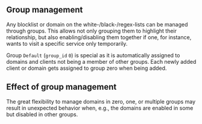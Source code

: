 ## Group management

Any blocklist or domain on the white-/black-/regex-lists can be managed through groups. This allows not only grouping them to highlight their relationship, but also enabling/disabling them together if one, for instance, wants to visit a specific service only temporarily.

Group `Default` (`group_id` `0`) is special as it is automatically assigned to domains and clients not being a member of other groups. Each newly added client or domain gets assigned to group zero when being added.

## Effect of group management

The great flexibility to manage domains in zero, one, or multiple groups may result in unexpected behavior when, e.g., the domains are enabled in some but disabled in other groups.
